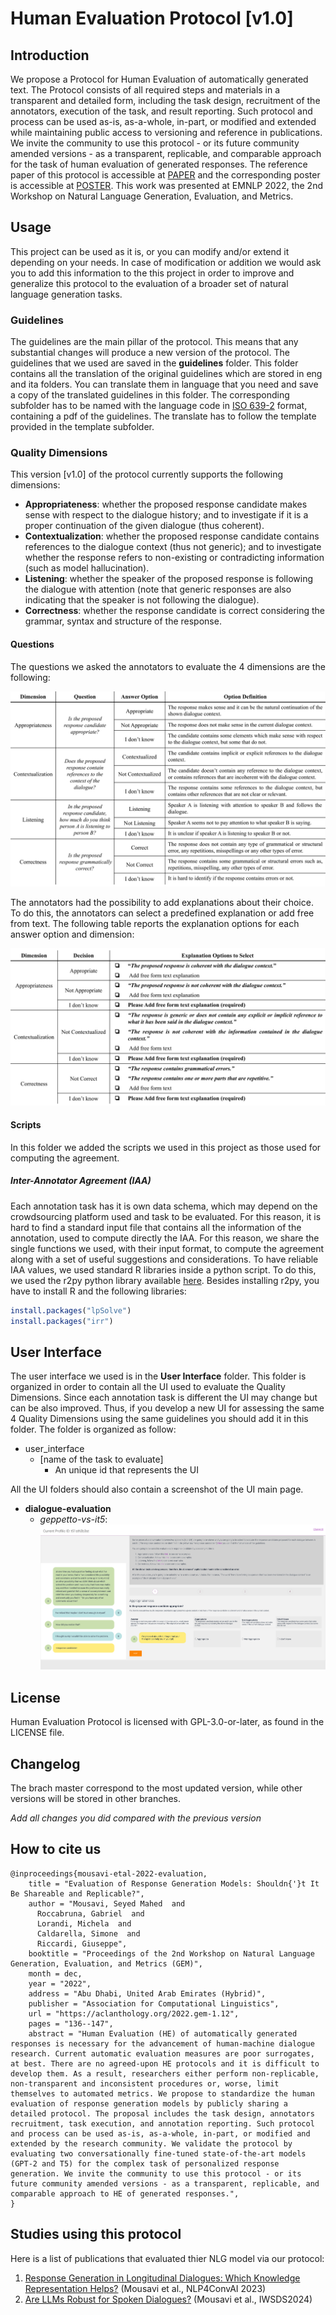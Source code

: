 # Human Evaluation Protocol [v1.0]
## Introduction
We propose a Protocol for Human Evaluation of automatically generated text. The Protocol consists of all required steps and materials in a transparent and detailed form, including the task design, recruitment of the annotators, execution of the task, and result reporting. Such protocol and process can be used as-is, as-a-whole, in-part, or modified and extended while maintaining public access to versioning and reference in publications. We invite the community to use this protocol - or its future community amended versions - as a transparent, replicable, and comparable approach for the task of human evaluation of generated responses. The reference paper of this protocol is accessible at [PAPER](./paper.pdf) and the corresponding poster is accessible at [POSTER](./poster.pdf). This work was presented at EMNLP 2022, the 2nd Workshop on Natural Language Generation, Evaluation, and Metrics.

## Usage
This project can be used as it is, or you can modify and/or extend it depending on your needs. In case of modification or addition we would ask you to add this information to the this project in order to improve and generalize this protocol to the evaluation of a broader set of natural language generation tasks.
### Guidelines
The guidelines are the main pillar of the protocol. This means that any substantial changes will produce a new version of the protocol. The guidelines that we used are saved in the **guidelines** folder. This folder contains all the translation of the original guidelines which are stored in eng and ita folders. You can translate them in language that you need and save a copy of the translated guidelines in this folder. The corresponding subfolder has to be named with the language code in [ISO 639-2](https://en.wikipedia.org/wiki/ISO_639-2) format, containing a pdf of the guidelines. The translate has to follow the template provided in the template subfolder.
### Quality Dimensions
This version [v1.0] of the protocol currently supports the following dimensions:
- **Appropriateness**: whether the proposed response candidate makes sense with respect to the dialogue history; and to investigate if it is a proper continuation of the given dialogue (thus coherent).
- **Contextualization**: whether the proposed response candidate contains references to the dialogue context (thus not generic); and to investigate whether the response refers to non-existing or contradicting information (such as model hallucination).
- **Listening**: whether the speaker of the proposed response is following the dialogue with attention (note that generic responses are also indicating that the speaker is not following the dialogue).
- **Correctness**: whether the response candidate is correct considering the grammar, syntax and structure of the response.

#### Questions
The questions we asked the annotators to evaluate the 4 dimensions are the following:

![ExplanationQA](./img/QATable-1.png)

The annotators had the possibility to add explanations about their choice. To do this, the annotators can select a predefined explanation or add free from text. The following table reports the explanation options for each answer option and dimension:

![ExplanationQA](./img/ExplQA-1.png)

#### Scripts
In this folder we added the scripts we used in this project as those used for computing the agreement.
##### Inter-Annotator Agreement (IAA)
Each annotation task has it is own data schema, which may depend on the crowdsourcing platform used and task to be evaluated. For this reason, it is hard to find a standard input file that contains all the information of the annotation, used to compute directly the IAA. For this reason, we share the single functions we used, with their input format, to compute the agreement along with a set of useful suggestions and considerations. To have reliable IAA values, we used standard R libraries inside a python script. To do this, we used the r2py python library available [here](https://rpy2.github.io). Besides installing r2py, you have to install R and the following libraries:
```r
install.packages("lpSolve")
install.packages("irr")
```
## User Interface
The user interface we used is in the **User Interface** folder. This folder is organized in order to contain all the UI used to evaluate the Quality Dimensions. Since each annotation task is different the UI may change but can be also improved. Thus, if you develop a new UI for assessing the same 4 Quality Dimensions using the same guidelines you should add it in this folder. The folder is organized as follow:
- user_interface
  - [name of the task to evaluate]
    - An unique id that represents the UI

All the UI folders should also contain a screenshot of the UI main page.

- **dialogue-evaluation**
  - *geppetto-vs-it5*: ![gvst5](./user_interface/dialogue-evaluation/geppetto-vs-it5/img/screen.png)

## License
Human Evaluation Protocol is licensed with GPL-3.0-or-later, as found in the LICENSE file.
## Changelog
The brach master correspond to the most updated version, while other versions will be stored in other branches.

*Add all changes you did compared with the previous version*

## How to cite us 
```
@inproceedings{mousavi-etal-2022-evaluation,
    title = "Evaluation of Response Generation Models: Shouldn{'}t It Be Shareable and Replicable?",
    author = "Mousavi, Seyed Mahed  and
      Roccabruna, Gabriel  and
      Lorandi, Michela  and
      Caldarella, Simone  and
      Riccardi, Giuseppe",
    booktitle = "Proceedings of the 2nd Workshop on Natural Language Generation, Evaluation, and Metrics (GEM)",
    month = dec,
    year = "2022",
    address = "Abu Dhabi, United Arab Emirates (Hybrid)",
    publisher = "Association for Computational Linguistics",
    url = "https://aclanthology.org/2022.gem-1.12",
    pages = "136--147",
    abstract = "Human Evaluation (HE) of automatically generated responses is necessary for the advancement of human-machine dialogue research. Current automatic evaluation measures are poor surrogates, at best. There are no agreed-upon HE protocols and it is difficult to develop them. As a result, researchers either perform non-replicable, non-transparent and inconsistent procedures or, worse, limit themselves to automated metrics. We propose to standardize the human evaluation of response generation models by publicly sharing a detailed protocol. The proposal includes the task design, annotators recruitment, task execution, and annotation reporting. Such protocol and process can be used as-is, as-a-whole, in-part, or modified and extended by the research community. We validate the protocol by evaluating two conversationally fine-tuned state-of-the-art models (GPT-2 and T5) for the complex task of personalized response generation. We invite the community to use this protocol - or its future community amended versions - as a transparent, replicable, and comparable approach to HE of generated responses.",
}
```
## Studies using this protocol 
Here is a list of publications that evaluated thier NLG model via our protocol:
1. [Response Generation in Longitudinal Dialogues: Which Knowledge Representation Helps?](https://aclanthology.org/2023.nlp4convai-1.1/) (Mousavi et al., NLP4ConvAI 2023)
2. [Are LLMs Robust for Spoken Dialogues?](https://arxiv.org/abs/2401.02297) (Mousavi et al., IWSDS2024)

